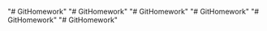"# GitHomework" 
"# GitHomework" 
"# GitHomework" 
"# GitHomework" 
"# GitHomework" 
"# GitHomework" 
